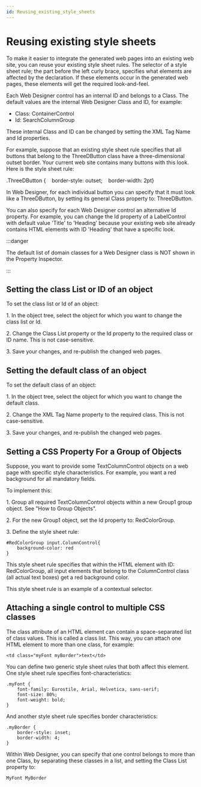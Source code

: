 ```yaml
---
id: Reusing_existing_style_sheets
---
```


# Reusing existing style sheets

To make it easier to integrate the generated web pages into an existing web site, you can reuse your existing style sheet rules. The selector of a style sheet rule; the part before the left curly brace, specifies what elements are affected by the declaration. If these elements occur in the generated web pages, these elements will get the required look-and-feel.

Each Web Designer control has an internal ID and belongs to a Class. The default values are the internal Web Designer Class and ID, for example:

- Class: ContainerControl
- Id: SearchColumnGroup

These internal Class and ID can be changed by setting the XML Tag Name and Id properties.

For example, suppose that an existing style sheet rule specifies that all buttons that belong to the ThreeDButton class have a three-dimensional outset border. Your current web site contains many buttons with this look. Here is the style sheet rule:

.ThreeDButton {    border-style: outset;    border-width: 2pt}

In Web Designer, for each individual button you can specify that it must look like a ThreeDButton, by setting its general Class property to: ThreeDButton.

You can also specify for each Web Designer control an alternative Id property. For example, you can change the Id property of a LabelControl with default value 'Title' to 'Heading' because your existing web site already contains HTML elements with ID 'Heading' that have a specific look.


:::danger

The default list of domain classes for a Web Designer class is NOT shown in the Property Inspector.

:::

## Setting the class List or ID of an object

To set the class list or Id of an object:

1. In the object tree, select the object for which you want to change the class list or Id.

2. Change the Class List property or the Id property to the required class or ID name. This is not case-sensitive.

3. Save your changes, and re-publish the changed web pages.

## Setting the default class of an object

To set the default class of an object:

1. In the object tree, select the object for which you want to change the default class.

2. Change the XML Tag Name property to the required class. This is not case-sensitive.

3. Save your changes, and re-publish the changed web pages.

## Setting a CSS Property For a Group of Objects

Suppose, you want to provide some TextColumnControl objects on a web page with specific style characteristics. For example, you want a red background for all mandatory fields.

To implement this:

1. Group all required TextColumnControl objects within a new Group1 group object. See "How to Group Objects".

2. For the new Group1 object, set the Id property to: RedColorGroup.

3. Define the style sheet rule:

```language-css
#RedColorGroup input.ColumnControl{
    background-color: red
}
```

This style sheet rule specifies that within the HTML element with ID: RedColorGroup, all input elements that belong to the ColumnControl class (all actual text boxes) get a red background color.

This style sheet rule is an example of a contextual selector.

## Attaching a single control to multiple CSS classes

The class attribute of an HTML element can contain a space-separated list of class values. This is called a class list. This way, you can attach one HTML element to more than one class, for example:

```
<td class="myFont myBorder">text</td>
```

You can define two generic style sheet rules that both affect this <td> element. One style sheet rule specifies font-characteristics:

```language-css
.myFont {
    font-family: Eurostile, Arial, Helvetica, sans-serif;
    font-size: 80%;
    font-weight: bold;
}
```

And another style sheet rule specifies border characteristics:

```language-css
.myBorder {
    border-style: inset;
    border-width: 4;
}
```

Within Web Designer, you can specify that one control belongs to more than one Class, by separating these classes in a list, and setting the Class List property to:

```
MyFont MyBorder
```